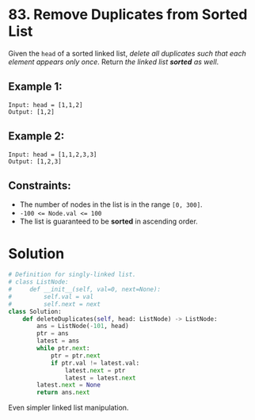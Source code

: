 # 83. Remove Duplicates from Sorted List

Given the `head` of a sorted linked list, *delete all duplicates such that each element appears only once*. Return *the linked list **sorted** as well*.

## Example 1:
```
Input: head = [1,1,2]
Output: [1,2]
```

## Example 2:
```
Input: head = [1,1,2,3,3]
Output: [1,2,3]
```

## Constraints:
- The number of nodes in the list is in the range `[0, 300]`.
- `-100 <= Node.val <= 100`
- The list is guaranteed to be **sorted** in ascending order.

# Solution
```python
# Definition for singly-linked list.
# class ListNode:
#     def __init__(self, val=0, next=None):
#         self.val = val
#         self.next = next
class Solution:
    def deleteDuplicates(self, head: ListNode) -> ListNode:
        ans = ListNode(-101, head)
        ptr = ans
        latest = ans
        while ptr.next:
            ptr = ptr.next
            if ptr.val != latest.val:
                latest.next = ptr
                latest = latest.next
        latest.next = None
        return ans.next
```
Even simpler linked list manipulation. 

